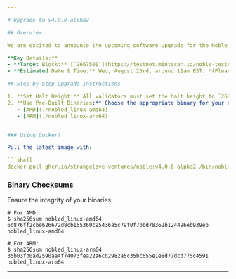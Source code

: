 ```yaml
---

# Upgrade to v4.0.0-alpha2

## Overview

We are excited to announce the upcoming software upgrade for the Noble `grand-1` testnet chain. This upgrade will transition us to `v4.0.0-alpha2`.

**Key Details:**
- **Target Block:** [`2667500`](https://testnet.mintscan.io/noble-testnet/blocks/2667500)
- **Estimated Date & Time:** Wed, August 23rd, around 11am EST. *(Please note that this is an approximation. Due to varying block times, it's crucial to monitor the chain for the exact upgrade moment.)*

## Step-by-Step Upgrade Instructions

1. **Set Halt Height:** All validators must set the halt height to `2667500`. There is no on chain instruction to halt.
2. **Use Pre-Built Binaries:** Choose the appropriate binary for your system:
   - [AMD](./nobled_linux-amd64)
   - [ARM](./nobled_linux-arm64)


### Using Docker?

Pull the latest image with:

```shell
docker pull ghcr.io/strangelove-ventures/noble:v4.0.0-alpha2 /bin/nobled
```

### Binary Checksums

Ensure the integrity of your binaries:

```shell
# For AMD:
$ sha256sum nobled_linux-amd64
6d876ff2cbe626672d8cb155360c95436a5c79f0f7bbd78362b124496eb939eb  nobled_linux-amd64

# For ARM:
$ sha256sum nobled_linux-arm64
35b03fb0ad2590aa4f74073fea22a6cd2982a5c35bc655e1e8d77dcd775c4591  nobled_linux-arm64
```

---
```

